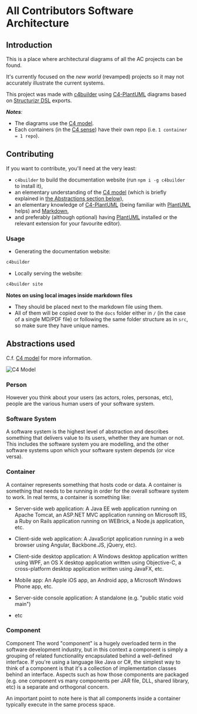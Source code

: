 # All Contributors Software Architecture

## Introduction

This is a place where architectural diagrams of all the AC projects can be found.

It's currently focused on the _new world_ (revamped) projects so it may not accurately illustrate the current systems.
<!-- ref: https://github.com/all-contributors/app/issues/329 -->
This project was made with [c4builder] using [C4-PlantUML] diagrams based on [Structurizr DSL](https://github.com/structurizr/dsl) exports.

_**Notes**:_
-  The diagrams use the [C4 model].
-  Each containers (in the [C4 sense](https://c4model.com/#faq)) have their own repo (i.e. `1 container = 1 repo`).

## Contributing
If you want to contribute, you'll need at the very least:
- `c4builder` to build the documentation website (run `npm i -g c4builder` to install it),
- an elementary understanding of the [C4 model] (which is briefly explained in [the Abstractions section below](#abstractions)),
- an elementary knowledge of [C4-PlantUML] (being familiar with [PlantUML] helps) and [Markdown],
- and preferably (although optional) having [PlantUML] installed or the relevant extension for your favourite editor).

### Usage
- Generating the documentation website:
```bash
c4builder
```
- Locally serving the website:
```bash
c4builder site
```

**Notes on using local images inside markdown files**
- They should be placed next to the markdown file using them.
- All of them will be copied over to the `docs` folder either in `/` (in the case of a single MD/PDF file) or following the same folder structure as in `src`, so make sure they have unique names.

## <a name="abstractions"></a>Abstractions used
C.f. [C4 model] for more information.

![C4 Model](https://c4model.com/img/abstractions.png)

### Person

However you think about your users (as actors, roles, personas, etc), people are the various human users of your software system. 

### Software System

A software system is the highest level of abstraction and describes something that delivers value to its users, whether they are human or not. This includes the software system you are modelling, and the other software systems upon which your software system depends (or vice versa). 

### Container

A container represents something that hosts code or data. A container is something that needs to be running in order for the overall software system to work. In real terms, a container is something like: 

- Server-side web application: A Java EE web application running on Apache Tomcat, an ASP.NET MVC application running on Microsoft IIS, a Ruby on Rails application running on WEBrick, a Node.js application, etc.

- Client-side web application: A JavaScript application running in a web browser using Angular, Backbone.JS, jQuery, etc).

- Client-side desktop application: A Windows desktop application written using WPF, an OS X desktop application written using Objective-C, a cross-platform desktop application written using JavaFX, etc.
- Mobile app: An Apple iOS app, an Android app, a Microsoft Windows Phone app, etc.

- Server-side console application: A standalone (e.g. "public static void main") 

- etc

### Component

Component
The word "component" is a hugely overloaded term in the software development industry, but in this context a component is simply a grouping of related functionality encapsulated behind a well-defined interface. If you're using a language like Java or C#, the simplest way to think of a component is that it's a collection of implementation classes behind an interface. Aspects such as how those components are packaged (e.g. one component vs many components per JAR file, DLL, shared library, etc) is a separate and orthogonal concern. 

An important point to note here is that all components inside a container typically execute in the same process space. 

[C4 model]: https://c4model.com
[c4builder]: https://adrianvlupu.github.io/C4-Builder/
[C4-PlantUML]: https://github.com/RicardoNiepel/C4-PlantUML
[PlantUML]: http://plantuml.com/
[Markdown]: https://guides.github.com/features/mastering-markdown/